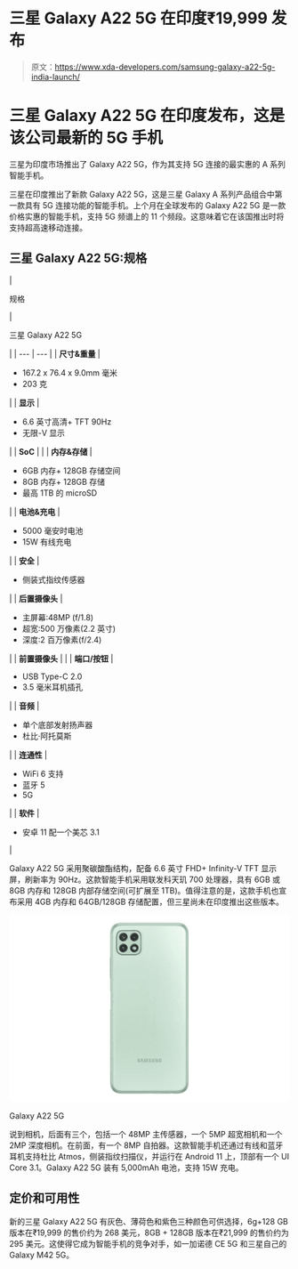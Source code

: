 # 三星 Galaxy A22 5G 在印度₹19,999 发布

> 原文：<https://www.xda-developers.com/samsung-galaxy-a22-5g-india-launch/>

# 三星 Galaxy A22 5G 在印度发布，这是该公司最新的 5G 手机

三星为印度市场推出了 Galaxy A22 5G，作为其支持 5G 连接的最实惠的 A 系列智能手机。

三星在印度推出了新款 Galaxy A22 5G，这是三星 Galaxy A 系列产品组合中第一款具有 5G 连接功能的智能手机。上个月在全球发布的 Galaxy A22 5G 是一款价格实惠的智能手机，支持 5G 频谱上的 11 个频段。这意味着它在该国推出时将支持超高速移动连接。

## 三星 Galaxy A22 5G:规格

| 

规格

 | 

三星 Galaxy A22 5G

 |
| --- | --- |
| **尺寸&重量** | 

*   167.2 x 76.4 x 9.0mm 毫米
*   203 克

 |
| **显示** | 

*   6.6 英寸高清+ TFT 90Hz
*   无限-V 显示

 |
| **SoC** |  |
| **内存&存储** | 

*   6GB 内存+ 128GB 存储空间
*   8GB 内存+ 128GB 存储
*   最高 1TB 的 microSD

 |
| **电池&充电** | 

*   5000 毫安时电池
*   15W 有线充电

 |
| **安全** | 

*   侧装式指纹传感器

 |
| **后置摄像头** | 

*   主屏幕:48MP (f/1.8)
*   超宽:500 万像素(2.2 英寸)
*   深度:2 百万像素(f/2.4)

 |
| **前置摄像头** |  |
| **端口/按钮** | 

*   USB Type-C 2.0
*   3.5 毫米耳机插孔

 |
| **音频** | 

*   单个底部发射扬声器
*   杜比·阿托莫斯

 |
| **连通性** | 

*   WiFi 6 支持
*   蓝牙 5
*   5G

 |
| **软件** | 

*   安卓 11 配一个美芯 3.1

 |

Galaxy A22 5G 采用聚碳酸酯结构，配备 6.6 英寸 FHD+ Infinity-V TFT 显示屏，刷新率为 90Hz。这款智能手机采用联发科天玑 700 处理器，具有 6GB 或 8GB 内存和 128GB 内部存储空间(可扩展至 1TB)。值得注意的是，这款手机也宣布采用 4GB 内存和 64GB/128GB 存储配置，但三星尚未在印度推出这些版本。

 <picture>![Galaxy A22 5G (back)](img/860dd1ce2674582f417af182cd11a359.png)</picture> 

Galaxy A22 5G

说到相机，后面有三个，包括一个 48MP 主传感器，一个 5MP 超宽相机和一个 2MP 深度相机。在前面，有一个 8MP 自拍器。这款智能手机还通过有线和蓝牙耳机支持杜比 Atmos，侧装指纹扫描仪，并运行在 Android 11 上，顶部有一个 UI Core 3.1。Galaxy A22 5G 装有 5,000mAh 电池，支持 15W 充电。

## 定价和可用性

新的三星 Galaxy A22 5G 有灰色、薄荷色和紫色三种颜色可供选择，6g+128 GB 版本在₹19,999 的售价约为 268 美元，8GB + 128GB 版本在₹21,999 的售价约为 295 美元。这使得它成为智能手机的竞争对手，如一加诺德 CE 5G 和三星自己的 Galaxy M42 5G。